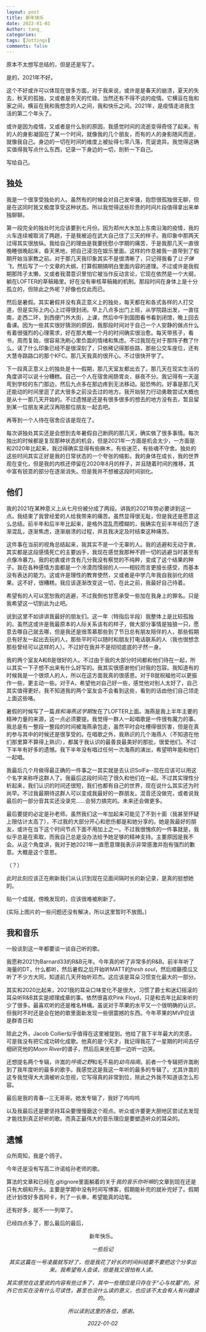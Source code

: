 ```yaml
---
layout: post
title: 新年快乐
date: 2022-01-01
Author: tang_
categories:
tags: [Jottings]
comments: false
---
```


原本不太想写总结的，但是还是写了。

是的，2021年不好。

这个不好或许可以体现在很多方面，对于我来说，或许是是春天的崩溃，夏天的失去，秋天的孤独，又或者是冬天的忙碌。当然还有不得不谈的疫情。它横亘在我和家之间，横亘在我和我想念的人之间，我和快乐之间。2021年，是疫情走进我生活的第二个年头了。

或许是因为疫情，又或者是什么别的原因，我感觉时间的流逝变得奇怪了起来。有的人的身影凝固在了某一个时间，就像我的几个朋友，而有的人的身影随风而逝，就像我自己。身边的一切在时间的维度上被扯得七零八落，荒诞诡异。我觉得这确实值得我写点什么东西，记录一下身边的一切，剖析一下自己。

写给自己。

## 独处

我是一个很享受独处的人。虽然有的时候会对自己发牢骚，抱怨很孤独很无聊，但是在这同时我又极度享受这种状态。所以我觉得这些珍贵的时间片段值得拿出来单独聊聊。

第一段完全的独处时光应该要到七月份。因为郑州大水加上东南沿海的疫情，我的火车连续被取消了两趟，于是我被迫在武大自己住了三天的样子。我印象中那两天过得其实很放纵。我给自己的理由是我要抚慰小学期的痛苦，于是我那几天一直很晚睡很晚起床，昏天黑地，把自己浸泡在娱乐里面。这样的作息被我一直带到了假期开始当家教之前。对于那几天我印象其实不是很清晰了，只记得我看了*让子弹飞*，然后写了一个文章的大纲，打算假期搞明白里面内容的道理。不过或许是我假期那阵子太懒，又或者我潜意识里怕它被当作反动言论，它现在依然是一个大纲，躺在LOFTER的草稿箱里。好在没有审核草稿箱的机制。那段时间在身体上是十分孤立的，但除此之外呢？好像也仅此而已。

然后是暑假。其实暑假并没有真正意义上的独处，每天都在和各式各样的人打交道，但是实际上内心上过得很封闭。早上八点多出门上班，从学院路出发，一直往南，走西二环，到西便门外大街，上课，然后中午到国图看书看到闭馆，晚上回去备课。因为一些其实很好猜测的原因，我那段时间对于自己一个人安静的做点什么有着很强烈的心理需求，好在那大概一个月的时间确实很治愈。每天带孩子，看书，周而复始，很容易洗刷心里负面的情绪和焦虑。不过我现在对于那阵子教了什么，读了什么印象已经不是很深刻了，只依稀记得那些路，那些公交车座位，还有大慧寺路路口的那个KFC。那几天我真的很开心。不过很快开学了。

下一段真正意义上的独处是十一假期，那几天室友都出去了。那几天在现实生活的角度讲可以说十分糟糕。自己一个人在宿舍闹肠胃炎，昼夜不分。我记得有一天遛弯到学校的东门那边，然后九点多在那边疼到无法移动。挺恐怖的。好事是那几天还能动的时间里逛了武大很多之前没去过的地方。我开始努力行动勇敢尝试大概也是从十一那几天开始的。不过遗憾是还是有很多很多的想去的地方没有去，暂且留到某一位朋友来武汉再陪那位朋友一起去吧。

再等到一个人待在宿舍应该是现在了。

每次讲独处其实还是会想到去年暑假自己断网的那几天，确实做了很多事情。每次独出的时候都是复现那种状态的机会，但是2021年一方面是机会太少，一方面是和2020年比起来，我过得确实显得有些麻木，有些迷茫，有些魂不守舍。独处的这些时间其实正好是我的日常状态的一个夸张的缩影。我的身体在成长，我的世界观在变化，但是我的内核还停留在2020年8月的样子，并且随着时间的推移，其中富有锐意的部分在逐渐消失。但是我并不想被这段时间驯化。

## 他们

我的2021在某种意义上从七月份被分成了两段。讲我的2021年势必要讲到这一点。我结束了我曾经爱的人给我带来的痛苦。虽然显得很无耻，但是我还是愿意这么总结。前半年和后半年比起来，是格外混乱而模糊的，我确实在前半年经历了逐渐混乱，逐渐焦虑，逐渐崩溃的过程，并且我决定及时结束这种痛苦。

这件事在当前的视角总结起来，我其实不是一个无辜的人。我的逃避和无动于衷，其实都是这段感情死亡的主要凶手，我现在感觉我那种不顾一切的逃避当时甚至有点像冷暴力。我的初衷或许含有几分我没有察觉的不纯粹，变成了这个结果的种子。我在各种感情方面都是一个冷漠而懦弱的人——相较而言更擅长感受，而基本没有表达的能力。这或许是理性的教育使然，又或者是中学几年我自我驯化的结果。这不好，很糟糕。我应该逐渐改变这一切，在此之前，我最好自己待着。

希望有的人可以宽恕我的逃避，不过我倒也甘愿承受一些加在我身上的罪名。只是我希望这一切到此为止吧。

说到这里不如讲讲我最好的朋友们。这一年（特指后半段）我整体上是比较孤独的。虽然这或许是我最原本的人际关系该有的样子，做大部分事情是独狼一只，愿意去哪自己就去哪，但是我还是很羡慕那些到了节日总有朋友陪伴的人，那些假期总有好友一起出去玩的人，那些平时可以随时和朋友打电话联系的人（我也很想念那些曾经可以这样的人）。不过好在我并不是彻彻底底的孑然一身。

我的两个室友A和B是很好的人。不过由于我的大部分时间都和他们待在一起，所以其实一下子想不出来有什么好写的。我其实很感谢他们对我的包容。我知道有的时候我是一个很烦人的人，所以在这方面我真的很感恩。对于B就祝福他可以更振作一些，更主动一些。对于A，希望他对自己好一些，感觉他对别人太好了，自己其实值得更好。我不知道我的两个室友会不会看到这些，看到的话由他们自己领走上面这些咯。

暑假的时候写了一篇*我和海燕这学期*发在了LOFTER上面。海燕是我上半年主要的精神力量的来源，这一点必须要提。我觉得一群人一起唱歌是一件很有魔力的事。我总是有一整段一整段的时间被海燕承包走，虽然平时会吐槽得很厉害，但是在真的参与其中的时候还是很享受的。在唱歌之外，我熟识的几个海燕人（不知道在他们那里算不算得上熟识），都属于我认识的最善良最美好的那批，很爱他们。不过下半年有好多的遗憾。我下半年没有唱过任何一次海燕的演出，希望明年能和他们一起唱。

我最后几个月做得最正确的一件事之一其实就是去认识SolFa--现在应该可以用这个名字来称呼这群人了。我最后这段时间花了很久和他们在一起。不过其实理性分析起来，我们认识的时间还很短，我们也都有自己的世界，现在说什么其实还为时尚早。不过我最期待这群人可以变成我最好的一群朋友。混音还没做完，或者说我最后的一部分音其实还没录完......会努力搞完的。未来还会做更多。

最后要提的必定是孙老师。虽然我们这一年加起来可能见了不到十面（我甚至怀疑上限估计太高了），不过我的大部分开心和悲伤都是和她分享的。她是我最好的朋友，或许在当下这个时间节点下面不用加上之一。不过我很愧疚的一件事就是，我似乎总是在索取，而我自己总是没办法给予她足够的精神支持。主要原因是我不会。从这个角度讲，我对于她2021年一直愿意理我表示非常感激并抱有强烈的歉意。大概是这个意思。

（？）

此时此刻应该正在刷新我们从认识到现在见面间隔时长的新记录，是真的挺想她的。

贴一个成就，傍晚发现的，应该很难被刷新了。

(实际上图片的一些问题还没有解决，所以这里暂时不放图。)


## 我和音乐

一般谈到这一年都要谈一谈自己听的歌。

我愿称2021为Barnard33的R&B元年。今年真的听了非常多的R&B。前半年听了海量的DT，什么都听，然后暑假之后开始听MATT的*fresh soul*，然后顺藤摸瓜又听了不少方大同，知道前几天开始听邓杰。这应该是耳朵习惯变化最大的一部分。

其实和2020比起来，2021我的耳朵口味变化不是很大，习惯了爵士和迷幻摇滚的耳朵听R&B其实是顺理成章的事。依然很喜欢Pink Floyd，只是和去年比起来听的少了很多。最喜欢听的还是椎名林檎。虽说对于苹果的水平又一个很明确的认识，但我时不时还是会在她的歌里面新发现一些很震撼的东西。今年苹果的MVP应该是群青日和

除此之外，Jacob Collier似乎值得在这里被提到。他给了我下半年最大的灵感，可是我没有把它成功转化成歌。他真的是个天才，我记得我花了一星期的时间去仔细研究他的*Moon River*的谱子，然后后来坐在那一边听一边哭。

还想提名两个专辑，许嵩的*呼吸之野*和毛不易的*幼鸟指南*。前者一个专辑把许嵩刷到了我年度听的最多的歌手。我感觉这是我这一年听的最多的专辑了。尤其许嵩的这专我觉得大大滴被听众忽视，它写得真的非常到位，除此之外我不知道该怎么形容。

最后是我的青春--三无哥哥。她发专辑了，我好了呜呜呜

以及我最后还是要坚持耳朵要慢慢磨这个观点。听众或许要更大胆地区尝试去发现才能找到真正好听的歌。而真正最伟大的音乐理应是要塑造听众的耳朵的。

## 遗憾

众所周知，我是个鸽子。

今年还是没有写高二许诺给孙老师的歌。

算法的文章和已经在.gitignore里面躺着的关于*我的音乐你听嘛*的文章到现在还是只有大纲和开头。主要是学期中没有时间写博客，假期能补完的就补完好了。假期还计划改好多首阿卡，列了一长串，希望能真的动笔。

还有好多，就不一一列举了。


已经四点多了，那么最后的最后，

<div align=center> 新年快乐。


*一些后记*

*其实这篇在一号凌晨就写好了，但是我花了好长的时间纠结要不要把这个分享出来。我希望有人会读，但是我又很怕有人读。*

*其实感觉在这里说的内容有些过多了，其中一些理应是只存在于“心与坟墓”的。另外它也实在没有什么可读性，甚至也没什么读的意义，也应该不太会有人有兴趣读的。*

*所以读到这里的各位，感谢。*

*2022-01-02*
